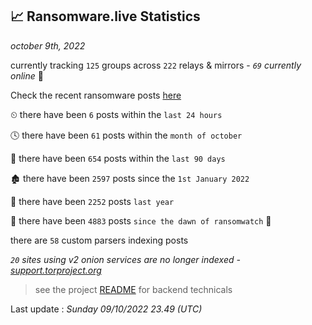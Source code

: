 
## 📈 Ransomware.live Statistics
_october 9th, 2022_

currently tracking `125` groups across `222` relays & mirrors - _`69` currently online_ 📡

Check the recent ransomware posts [here](https://www.ransomware.live/#/recentposts)


⏲ there have been `6` posts within the `last 24 hours`

🕓 there have been `61` posts within the `month of october`

📅 there have been `654` posts within the `last 90 days`

🏚 there have been `2597` posts since the `1st January 2022`

🚀 there have been `2252` posts `last year`

🦕 there have been `4883` posts `since the dawn of ransomwatch` 🐣

there are `58` custom parsers indexing posts

_`20` sites using v2 onion services are no longer indexed - [support.torproject.org](https://support.torproject.org/onionservices/v2-deprecation/)_

> see the project [README](https://github.com/jmousqueton/ransomwatch#readme) for backend technicals



Last update : _Sunday 09/10/2022 23.49 (UTC)_

